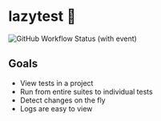 # lazytest 🧪

![GitHub Workflow Status (with event)](https://img.shields.io/github/actions/workflow/status/kampanosg/lazytest/go.yml?style=for-the-badge&logo=go)

## Goals

* View tests in a project
* Run from entire suites to individual tests
* Detect changes on the fly
* Logs are easy to view
